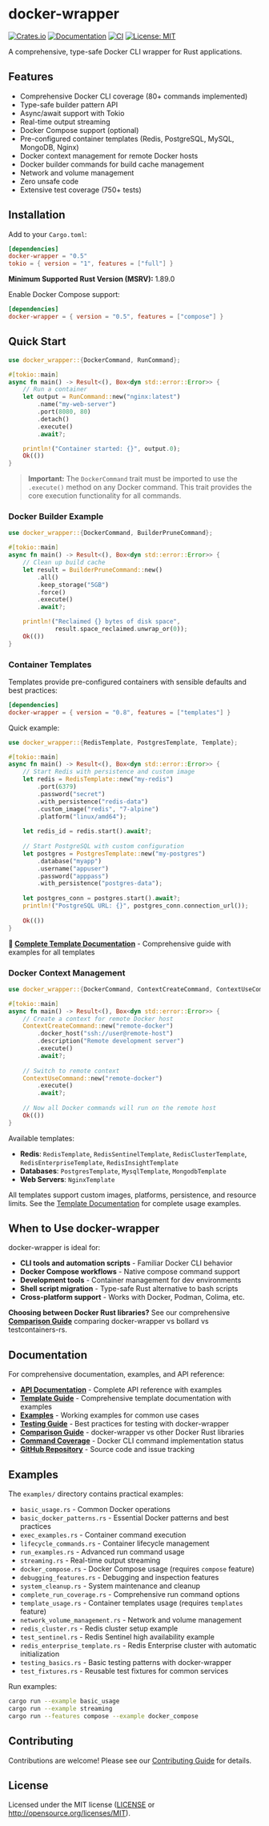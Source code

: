 # docker-wrapper

[![Crates.io](https://img.shields.io/crates/v/docker-wrapper.svg)](https://crates.io/crates/docker-wrapper)
[![Documentation](https://docs.rs/docker-wrapper/badge.svg)](https://docs.rs/docker-wrapper)
[![CI](https://github.com/joshrotenberg/docker-wrapper/workflows/CI/badge.svg)](https://github.com/joshrotenberg/docker-wrapper/actions)
[![License: MIT](https://img.shields.io/badge/License-MIT-blue.svg)](LICENSE)

A comprehensive, type-safe Docker CLI wrapper for Rust applications.

## Features

- Comprehensive Docker CLI coverage (80+ commands implemented)
- Type-safe builder pattern API
- Async/await support with Tokio
- Real-time output streaming
- Docker Compose support (optional)
- Pre-configured container templates (Redis, PostgreSQL, MySQL, MongoDB, Nginx)
- Docker context management for remote Docker hosts
- Docker builder commands for build cache management
- Network and volume management
- Zero unsafe code
- Extensive test coverage (750+ tests)

## Installation

Add to your `Cargo.toml`:

```toml
[dependencies]
docker-wrapper = "0.5"
tokio = { version = "1", features = ["full"] }
```

**Minimum Supported Rust Version (MSRV):** 1.89.0

Enable Docker Compose support:

```toml
[dependencies]
docker-wrapper = { version = "0.5", features = ["compose"] }
```

## Quick Start

```rust
use docker_wrapper::{DockerCommand, RunCommand};

#[tokio::main]
async fn main() -> Result<(), Box<dyn std::error::Error>> {
    // Run a container
    let output = RunCommand::new("nginx:latest")
        .name("my-web-server")
        .port(8080, 80)
        .detach()
        .execute()
        .await?;

    println!("Container started: {}", output.0);
    Ok(())
}
```

> **Important:** The `DockerCommand` trait must be imported to use the `.execute()` method on any Docker command. This trait provides the core execution functionality for all commands.

### Docker Builder Example

```rust
use docker_wrapper::{DockerCommand, BuilderPruneCommand};

#[tokio::main]
async fn main() -> Result<(), Box<dyn std::error::Error>> {
    // Clean up build cache
    let result = BuilderPruneCommand::new()
        .all()
        .keep_storage("5GB")
        .force()
        .execute()
        .await?;

    println!("Reclaimed {} bytes of disk space", 
             result.space_reclaimed.unwrap_or(0));
    Ok(())
}
```

### Container Templates

Templates provide pre-configured containers with sensible defaults and best practices:

```toml
[dependencies]
docker-wrapper = { version = "0.8", features = ["templates"] }
```

Quick example:

```rust
use docker_wrapper::{RedisTemplate, PostgresTemplate, Template};

#[tokio::main]
async fn main() -> Result<(), Box<dyn std::error::Error>> {
    // Start Redis with persistence and custom image
    let redis = RedisTemplate::new("my-redis")
        .port(6379)
        .password("secret")
        .with_persistence("redis-data")
        .custom_image("redis", "7-alpine")
        .platform("linux/amd64");
    
    let redis_id = redis.start().await?;
    
    // Start PostgreSQL with custom configuration
    let postgres = PostgresTemplate::new("my-postgres")
        .database("myapp")
        .username("appuser") 
        .password("apppass")
        .with_persistence("postgres-data");
    
    let postgres_conn = postgres.start().await?;
    println!("PostgreSQL URL: {}", postgres_conn.connection_url());
    
    Ok(())
}
```

**📖 [Complete Template Documentation](docs/TEMPLATES.md)** - Comprehensive guide with examples for all templates

### Docker Context Management

```rust
use docker_wrapper::{DockerCommand, ContextCreateCommand, ContextUseCommand};

#[tokio::main]
async fn main() -> Result<(), Box<dyn std::error::Error>> {
    // Create a context for remote Docker host
    ContextCreateCommand::new("remote-docker")
        .docker_host("ssh://user@remote-host")
        .description("Remote development server")
        .execute()
        .await?;
    
    // Switch to remote context
    ContextUseCommand::new("remote-docker")
        .execute()
        .await?;
    
    // Now all Docker commands will run on the remote host
    Ok(())
}
```
Available templates:
- **Redis**: `RedisTemplate`, `RedisSentinelTemplate`, `RedisClusterTemplate`, `RedisEnterpriseTemplate`, `RedisInsightTemplate`
- **Databases**: `PostgresTemplate`, `MysqlTemplate`, `MongodbTemplate`
- **Web Servers**: `NginxTemplate`

All templates support custom images, platforms, persistence, and resource limits. See the [Template Documentation](docs/TEMPLATES.md) for complete usage examples.

## When to Use docker-wrapper

docker-wrapper is ideal for:

- **CLI tools and automation scripts** - Familiar Docker CLI behavior
- **Docker Compose workflows** - Native compose command support  
- **Development tools** - Container management for dev environments
- **Shell script migration** - Type-safe Rust alternative to bash scripts
- **Cross-platform support** - Works with Docker, Podman, Colima, etc.

**Choosing between Docker Rust libraries?** See our comprehensive [**Comparison Guide**](docs/COMPARISON.md) comparing docker-wrapper vs bollard vs testcontainers-rs.

## Documentation

For comprehensive documentation, examples, and API reference:

- **[API Documentation](https://docs.rs/docker-wrapper)** - Complete API reference with examples
- **[Template Guide](docs/TEMPLATES.md)** - Comprehensive template documentation with examples
- **[Examples](examples/)** - Working examples for common use cases
- **[Testing Guide](docs/TESTING.md)** - Best practices for testing with docker-wrapper
- **[Comparison Guide](docs/COMPARISON.md)** - docker-wrapper vs other Docker Rust libraries
- **[Command Coverage](docs/DOCKER_COMMAND_COVERAGE.md)** - Docker CLI command implementation status
- **[GitHub Repository](https://github.com/joshrotenberg/docker-wrapper)** - Source code and issue tracking

## Examples

The `examples/` directory contains practical examples:

- `basic_usage.rs` - Common Docker operations
- `basic_docker_patterns.rs` - Essential Docker patterns and best practices
- `exec_examples.rs` - Container command execution
- `lifecycle_commands.rs` - Container lifecycle management
- `run_examples.rs` - Advanced run command usage
- `streaming.rs` - Real-time output streaming
- `docker_compose.rs` - Docker Compose usage (requires `compose` feature)
- `debugging_features.rs` - Debugging and inspection features
- `system_cleanup.rs` - System maintenance and cleanup
- `complete_run_coverage.rs` - Comprehensive run command options
- `template_usage.rs` - Container templates usage (requires `templates` feature)
- `network_volume_management.rs` - Network and volume management
- `redis_cluster.rs` - Redis cluster setup example
- `test_sentinel.rs` - Redis Sentinel high availability example
- `redis_enterprise_template.rs` - Redis Enterprise cluster with automatic initialization
- `testing_basics.rs` - Basic testing patterns with docker-wrapper
- `test_fixtures.rs` - Reusable test fixtures for common services

Run examples:

```bash
cargo run --example basic_usage
cargo run --example streaming
cargo run --features compose --example docker_compose
```

## Contributing

Contributions are welcome! Please see our [Contributing Guide](CONTRIBUTING.md) for details.

## License

Licensed under the MIT license ([LICENSE](LICENSE) or http://opensource.org/licenses/MIT).